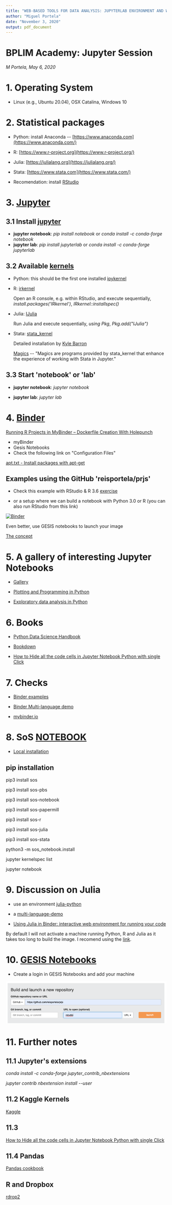 ```yaml
---
title: "WEB-BASED TOOLS FOR DATA ANALYSIS: JUPYTERLAB ENVIRONMENT AND WORKFLOW OPTIMIZATION"
author: "Miguel Portela"
date: "November 3, 2020"
output: pdf_document
---
```


# BPLIM Academy: Jupyter Session
 *M Portela, May 6, 2020*

# 1. Operating System

- Linux (e.g., Ubuntu 20.04), OSX Catalina, Windows 10

# 2. Statistical packages

- Python: install Anaconda -- [https://www.anaconda.com](https://www.anaconda.com/)
- R: [https://www.r-project.org](https://www.r-project.org/)
- Julia: [https://julialang.org](https://julialang.org/)
- Stata: [https://www.stata.com](https://www.stata.com/)

- Recomendation: install [RStudio](https://rstudio.com/products/rstudio/download/)

# 3. [Jupyter](https://jupyter.org/)

## 3.1 Install [jupyter](https://jupyter.org/install)

- **jupyter notebook**: *pip install notebook* or *conda install -c conda-forge notebook*
- **jupyter lab**: *pip install jupyterlab* or *conda install -c conda-forge jupyterlab*

## 3.2 Available [kernels](https://github.com/jupyter/jupyter/wiki/Jupyter-kernels)

- Python: this should be the first one installed [ipykernel](https://pypi.org/project/ipykernel/)

- R: [irkernel](https://irkernel.github.io/installation/)

    Open an R console, e.g. within RStudio, and execute sequentially, *install.packages('IRkernel')*, *IRkernel::installspec()*

- Julia: [IJulia](https://github.com/JuliaLang/IJulia.jl)

    Run Julia and execute sequentially, *using Pkg*, *Pkg.add("IJulia")*

- Stata: [stata_kernel](https://github.com/kylebarron/stata_kernel)

    Detailed installation by [Kyle Barron](https://kylebarron.dev/stata_kernel/getting_started/)

    [Magics](https://kylebarron.dev/stata_kernel/using_stata_kernel/magics/) -- "Magics are programs provided by stata_kernel that enhance the experience of working with Stata in Jupyter."


## 3.3 Start 'notebook' or 'lab'

- **jupyter notebook**: *jupyter notebook*

- **jupyter lab**: *jupyter lab*

# 4. [Binder](https://jupyter.org/binder)

[Running R Projects in MyBinder – Dockerfile Creation With Holepunch](https://www.r-bloggers.com/running-r-projects-in-mybinder-dockerfile-creation-with-holepunch/)

- myBinder
- Gesis Notebooks
- Check the following link on "Configuration Files"

[apt.txt - Install packages with apt-get](https://mybinder.readthedocs.io/en/latest/config_files.html#config-files)

## Examples using the GitHub 'reisportela/prjs'

- Check this example with RStudio & R 3.6 [exercise](https://github.com/reisportela/prjs)

- or a setup where we can build a notebook with Python 3.0 or R (you can also run RStudio from this link)

[![Binder](https://mybinder.org/badge_logo.svg)](https://mybinder.org/v2/gh/reisportela/prjs/master)

Even better, use GESIS notebooks to launch your image

[The concept](https://notebooks.gesis.org/user/reisportela@gmail.com)


# 5. A gallery of interesting Jupyter Notebooks

- [Gallery](https://github.com/jupyter/jupyter/wiki/A-gallery-of-interesting-Jupyter-Notebooks)

- [Plotting and Programming in Python](https://swcarpentry.github.io/python-novice-gapminder/)

- [Exploratory data analysis in Python](https://nbviewer.jupyter.org/github/Tanu-N-Prabhu/Python/blob/master/Exploratory_data_Analysis.ipynb)

# 6. Books

- [Python Data Science Handbook](https://jakevdp.github.io/PythonDataScienceHandbook/)

- [Bookdown](https://bookdown.org/)

- [How to Hide all the code cells in Jupyter Notebook Python with single Click](https://www.youtube.com/watch?v=rJsWJMBksK0)

# 7. Checks

- [Binder examples](https://github.com/binder-examples)

- [Binder Multi-language demo](https://github.com/binder-examples/multi-language-demo)

- [mybinder.io](https://mybinder.readthedocs.io/en/latest/index.html)

# 8. SoS [NOTEBOOK](https://vatlab.github.io/sos-docs/)

- [Local installation](https://vatlab.github.io/sos-docs/running.html#Local-installation)

## pip installation

pip3 install sos

pip3 install sos-pbs

pip3 install sos-notebook

pip3 install sos-papermill

pip3 install sos-r

pip3 install sos-julia

pip3 install sos-stata

python3 -m sos_notebook.install

jupyter kernelspec list

jupyter notebook

# 9. Discussion on Julia

- use an environment [julia-python](https://github.com/binder-examples/julia-python)

- a [multi-language-demo](https://blog.jupyter.org/i-python-you-r-we-julia-baf064ca1fb6)

- [Using Julia in Binder: interactive web environment for running your code](https://discourse.julialang.org/t/using-julia-in-binder-interactive-web-environment-for-running-your-code/21802)

By default I will not activate a machine running Python, R and Julia as it takes too long to build the image. I recomend using the [link](http://beta.mybinder.org/v2/gh/binder-examples/julia_python/master).

# 10. [GESIS Notebooks](https://notebooks.gesis.org/)

- Create a login in GESIS Notebooks and add your machine

![Example](figures/GESISNotebooks.png)


# 11. Further notes

## 11.1 Jupyter's extensions

*conda install -c conda-forge jupyter_contrib_nbextensions*

*jupyter contrib nbextension install --user*

## 11.2 Kaggle Kernels

[Kaggle](https://towardsdatascience.com/introduction-to-kaggle-kernels-2ad754ebf77)


## 11.3 

[How to Hide all the code cells in Jupyter Notebook Python with single Click](https://www.youtube.com/watch?v=rJsWJMBksK0)

## 11.4 Pandas

[Pandas cookbook](https://mybinder.org/v2/gh/jvns/pandas-cookbook/master)

## R and Dropbox

[rdrop2](https://github.com/karthik/rdrop2)

